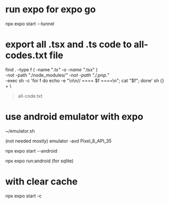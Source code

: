 # run expo for expo go
npx expo start --tunnel

# export all .tsx and .ts code to all-codes.txt file
find . -type f \( -name "*.ts" -o -name "*.tsx" \) \
  -not -path "./node_modules/*" -not -path "./.pnp.*" \
  -exec sh -c 'for f do echo -e "\n\n// ==== $f ====\n"; cat "$f"; done' sh {} + \
  > all-code.txt
 
# use android emulator with expo
~/emulator.sh

(not needed mostly) emulator -avd Pixel_8_API_35

npx expo start --android

npx expo run:android (for sqlite)

# with clear cache
npx expo start -c
